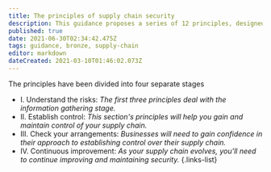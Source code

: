 ```yaml
---
title: The principles of supply chain security
description: This guidance proposes a series of 12 principles, designed to help you establish effective control and oversight of your supply chain.
published: true
date: 2021-06-30T02:34:42.475Z
tags: guidance, bronze, supply-chain
editor: markdown
dateCreated: 2021-03-10T01:46:02.073Z
---
```


The principles have been divided into four separate stages

- I. Understand the risks: *The first three principles deal with the information gathering stage.*
- II. Establish control: *This section's principles will help you gain and maintain control of your supply chain.*
- III. Check your arrangements:  *Businesses will need to gain confidence in their approach to establishing control over their supply chain.*
- IV. Continuous improvement: *As your supply chain evolves, you'll need to continue improving and maintaining security.*
{.links-list}